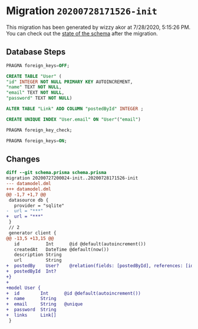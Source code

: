 # Migration `20200728171526-init`

This migration has been generated by wizzy akor at 7/28/2020, 5:15:26 PM.
You can check out the [state of the schema](./schema.prisma) after the migration.

## Database Steps

```sql
PRAGMA foreign_keys=OFF;

CREATE TABLE "User" (
"id" INTEGER NOT NULL PRIMARY KEY AUTOINCREMENT,
"name" TEXT NOT NULL,
"email" TEXT NOT NULL,
"password" TEXT NOT NULL)

ALTER TABLE "Link" ADD COLUMN "postedById" INTEGER ;

CREATE UNIQUE INDEX "User.email" ON "User"("email")

PRAGMA foreign_key_check;

PRAGMA foreign_keys=ON;
```

## Changes

```diff
diff --git schema.prisma schema.prisma
migration 20200727200024-init..20200728171526-init
--- datamodel.dml
+++ datamodel.dml
@@ -1,7 +1,7 @@
 datasource db {
   provider = "sqlite" 
-  url = "***"
+  url = "***"
 }
 // 2
 generator client {
@@ -13,5 +13,15 @@
   id          Int      @id @default(autoincrement())
   createdAt   DateTime @default(now())
   description String
   url         String
+  postedBy    User?    @relation(fields: [postedById], references: [id])
+  postedById  Int?
+}
+
+model User {
+  id        Int      @id @default(autoincrement())
+  name      String
+  email     String   @unique
+  password  String
+  links     Link[]
 }
```


